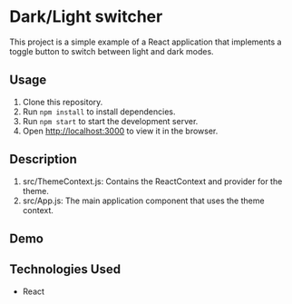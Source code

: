 
# Dark/Light switcher

This project is a simple example of a React application that implements a toggle button to switch between light and dark modes.

## Usage

1. Clone this repository.
2. Run `npm install` to install dependencies.
3. Run `npm start` to start the development server.
4. Open [http://localhost:3000]() to view it in the browser.

## Description

1. src/ThemeContext.js: Contains the ReactContext and provider for the theme.
2. src/App.js: The main application component that uses the theme context.

## Demo



## Technologies Used

* React

